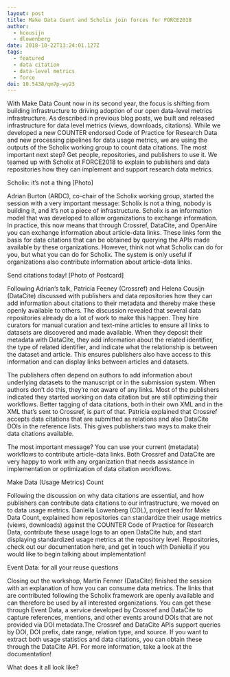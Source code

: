 ```yaml
---
layout: post
title: Make Data Count and Scholix join forces for FORCE2018
author:
  - hcousijn
  - dlowenberg
date: 2018-10-22T13:24:01.127Z
tags:
  - featured
  - data citation
  - data-level metrics
  - force
doi: 10.5438/qm7p-wy23
---
```

With Make Data Count now in its second year, the focus is shifting from building infrastructure to driving adoption of our open data-level metrics infrastructure. As described in previous blog posts, we built and released infrastructure for data level metrics (views, downloads, citations). While we developed a new COUNTER endorsed Code of Practice for Research Data and new processing pipelines for data usage metrics, we are using the outputs of the Scholix working group to count data citations. The most important next step? Get people, repositories, and publishers to use it. We teamed up with Scholix at FORCE2018 to explain to publishers and data repositories how they can implement and support research data metrics.



Scholix: it’s not a thing \[Photo]

Adrian Burton (ARDC), co-chair of the Scholix working group, started the session with a very important message: Scholix is not a thing, nobody is building it, and it’s not a piece of infrastructure. Scholix is an information model that was developed to allow organizations to exchange information. In practice, this now means that through Crossref, DataCite, and OpenAire you can exchange information about article-data links. These links form the basis for data citations that can be obtained by querying the APIs made available by these organizations. However, think not what Scholix can do for you, but what you can do for Scholix. The system is only useful if organizations also contribute information about article-data links.



Send citations today! \[Photo of Postcard]

Following Adrian’s talk, Patricia Feeney (Crossref) and Helena Cousijn (DataCite) discussed with publishers and data repositories how they can add information about citations to their metadata and thereby make these openly available to others. The discussion revealed that several data repositories already do a lot of work to make this happen. They hire curators for manual curation and text-mine articles to ensure all links to datasets are discovered and made available. When they deposit their metadata with DataCite, they add information about the related identifier, the type of related identifier, and indicate what the relationship is between the dataset and article. This ensures publishers also have access to this information and can display links between articles and datasets.

The publishers often depend on authors to add information about underlying datasets to the manuscript or in the submission system. When authors don’t do this, they’re not aware of any links. Most of the publishers indicated they started working on data citation but are still optimizing their workflows. Better tagging of data citations, both in their own XML and in the XML that’s sent to Crossref, is part of that. Patricia explained that Crossref accepts data citations that are submitted as relations and also DataCite DOIs in the reference lists. This gives publishers two ways to make their data citations available.

The most important message? You can use your current (metadata) workflows to contribute article-data links. Both Crossref and DataCite are very happy to work with any organization that needs assistance in implementation or optimization of data citation workflows.



Make Data (Usage Metrics) Count

Following the discussion on why data citations are essential, and how publishers can contribute data citations to our infrastructure, we moved on to data usage metrics. Daniella Lowenberg (CDL), project lead for Make Data Count, explained how repositories can standardize their usage metrics (views, downloads) against the COUNTER Code of Practice for Research Data, contribute these usage logs to an open DataCite hub, and start displaying standardized usage metrics at the repository level. Repositories, check out our documentation here, and get in touch with Daniella if you would like to begin talking about implementation!



Event Data: for all your reuse questions

Closing out the workshop, Martin Fenner (DataCite) finished the session with an explanation of how you can consume data metrics. The links that are contributed following the Scholix framework are openly available and can therefore be used by all interested organizations. You can get these through Event Data, a service developed by Crossref and DataCite to capture references, mentions, and other events around DOIs that are not provided via DOI metadata.The Crossref and DataCite APIs support queries by DOI, DOI prefix, date range, relation type, and source. If you want to extract both usage statistics and data citations, you can obtain these through the DataCite API.  For more information, take a look at the documentation! 



What does it all look like?

